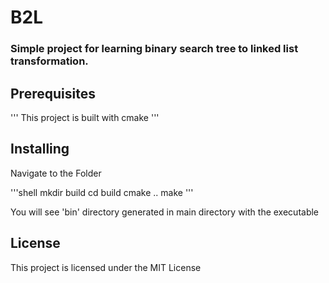 # B2L

### Simple project for learning binary search tree to linked list transformation.

## Prerequisites
'''
This project is built with cmake
'''
## Installing
Navigate to the Folder

'''shell
mkdir build
cd build
cmake ..
make
'''

You will see 'bin' directory generated in main directory with the executable 

## License

This project is licensed under the MIT License
